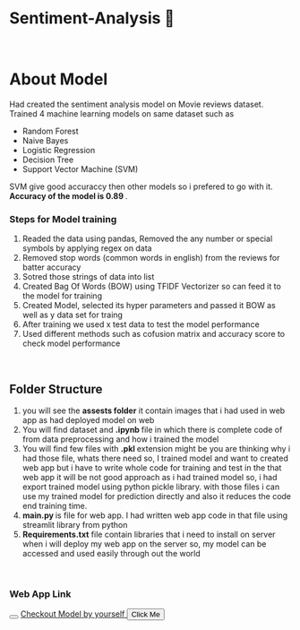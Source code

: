 # Sentiment-Analysis 🙂
<br>
<h1> About Model </h1>
Had created the sentiment analysis model on <bold> Movie reviews dataset</bold>. Trained 4 machine learning models on same dataset such as 
<ul> 
  <li> Random Forest </li>
   <li> Naive Bayes </li>
   <li> Logistic Regression </li>
   <li> Decision Tree </li>
   <li> Support Vector Machine (SVM) </li>
</ul>


SVM give good accuraccy then other models so i prefered to go with it. <b>Accuracy of the model is 0.89 </b>.
<h3>Steps for Model training</h3>
<ol> 
  <li>Readed the data using pandas, Removed the any number or special symbols by applying regex on data</li>
   <li>Removed stop words (common words in english) from the reviews for batter accuracy </li>
   <li>Sotred those strings of data into list</li>
   <li> Created Bag Of Words (BOW) using TFIDF Vectorizer so can feed it to the model for training </li>
   <li>Created Model, selected its hyper parameters and passed it BOW as well as y data set for traing</li>
   <li>After training we used x test data to test the model performance</li>
   <li>Used different methods such as cofusion matrix and accuracy score to check model performance</li>
</ol>

<br>
<h2> Folder Structure </h2>

<ol> 
  <li>  you will see the <b> assests folder</b> it contain images that i had used in web app as had deployed model on web</li>
  <li>You will find dataset and <b>.ipynb </b> file in which there is complete code of from data preprocessing and how i trained the model</li>
  <li>You will find few files with <b> .pkl </b> extension might be you are thinking why i had those file, whats there need so, I trained model and want to created web app but i have to write whole code for training and test in the that web app it will be not good approach as i had trained model so, i had export trained model using python pickle library. with those files i can use my trained model for prediction directly and also it reduces the code end training time. </li>
  <li> <b> main.py </b> is file for web app. I had written  web app code in that file using streamlit library from python </li>
  <li> <b>Requirements.txt</b> file contain libraries that i need to install on server when i will deploy my web app on the server so, my model can be accessed and used easily through out the world </li>
</ol>

<br>
<h3> Web App Link</h3>
<button her> </button>
<a href="https://sentiment-detection.streamlit.app">Checkout Model by yourself </a>
<button onclick="window.location.href = 'https://sentiment-detection.streamlit.app';">Click Me</button>

